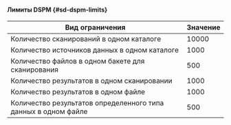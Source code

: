 #### Лимиты DSPM {#sd-dspm-limits}

Вид ограничения | Значение    
--- | ---
Количество сканирований в одном каталоге | 10000
Количество источников данных в одном каталоге | 1000
Количество файлов в одном бакете для сканирования | 500
Количество результатов в одном сканировании | 1000
Количество результатов в одном файле | 1000
Количество результатов определенного типа данных в одном файле | 500
